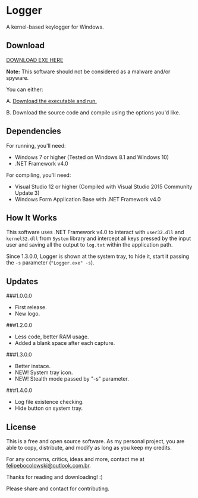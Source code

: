 # Logger
A kernel-based keylogger for Windows.

## Download

[DOWNLOAD EXE HERE](https://github.com/felipebocolowski/logger/releases/)

**Note:** This software should not be considered as a malware and/or spyware.

You can either:

A. [Download the executable and run.](https://github.com/felipebocolowski/logger/releases/)

B. Download the source code and compile using the options you'd like.

## Dependencies
For running, you'll need:
* Windows 7 or higher (Tested on Windows 8.1 and Windows 10)
* .NET Framework v4.0

For compiling, you'll need:
* Visual Studio 12 or higher (Compiled with Visual Studio 2015 Community Update 3)
* Windows Form Application Base with .NET Framework v4.0

## How It Works

This software uses .NET Framework v4.0 to interact with `user32.dll` and `kernel32.dll` from `System` library and intercept all keys pressed by the input user and saving all the output to `log.txt` within the application path.

Since 1.3.0.0, Logger is shown at the system tray, to hide it, start it passing the `-s` parameter (`"Logger.exe" -s`).

## Updates
###1.0.0.0
* First release.
* New logo.

###1.2.0.0
* Less code, better RAM usage.
* Added a blank space after each capture.

###1.3.0.0
* Better instace.
* NEW! System tray icon.
* NEW! Stealth mode passed by "-s" parameter.

###1.4.0.0
* Log file existence checking.
* Hide button on system tray.

## License

This is a free and open source software. As my personal project, you are able to copy, distribute, and modify as long as you keep my credits.

For any concerns, critics, ideas and more, contact me at [felipebocolowski@outlook.com.br](mailto:felipebocolowski@outlook.com.br).

Thanks for reading and downloading! :)

Please share and contact for contributing.
